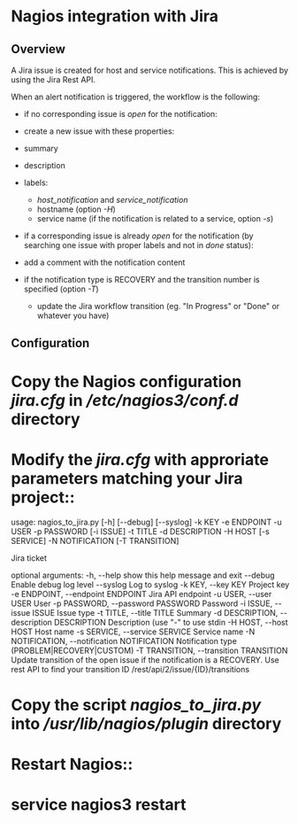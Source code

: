 Nagios integration with Jira
============================

Overview
--------

A Jira issue is created for host and service notifications. This is achieved by
using the Jira Rest API.

When an alert notification is triggered, the workflow is the following:

* if no corresponding issue is *open* for the notification:
 * create a new issue with these properties:
  * summary
  * description
  * labels:
    - *host_notification* and *service_notification*
    - hostname (option *-H*)
    - service name (if the notification is related to a service, option *-s*)

* if a corresponding issue is already *open* for the notification (by searching
  one issue with proper labels and not in *done* status):
 * add a comment with the notification content
 * if the notification type is RECOVERY and the transition number is specified (option *-T*)
   * update the Jira workflow transition (eg. "In Progress" or "Done" or whatever you have)


Configuration
-------------

# Copy the Nagios configuration *jira.cfg* in */etc/nagios3/conf.d* directory
# Modify the *jira.cfg* with approriate parameters matching your Jira project::

  usage: nagios_to_jira.py [-h] [--debug] [--syslog] -k KEY -e ENDPOINT -u USER
                         -p PASSWORD [-i ISSUE] -t TITLE -d DESCRIPTION -H
                         HOST [-s SERVICE] -N NOTIFICATION [-T TRANSITION]

  Jira ticket

  optional arguments:
    -h, --help            show this help message and exit
    --debug               Enable debug log level
    --syslog              Log to syslog
    -k KEY, --key KEY     Project key
    -e ENDPOINT, --endpoint ENDPOINT
                          Jira API endpoint
    -u USER, --user USER  User
    -p PASSWORD, --password PASSWORD
                          Password
    -i ISSUE, --issue ISSUE
                          Issue type
    -t TITLE, --title TITLE
                          Summary
    -d DESCRIPTION, --description DESCRIPTION
                          Description (use "-" to use stdin
    -H HOST, --host HOST  Host name
    -s SERVICE, --service SERVICE
                          Service name
    -N NOTIFICATION, --notification NOTIFICATION
                          Notification type (PROBLEM|RECOVERY|CUSTOM)
    -T TRANSITION, --transition TRANSITION
                          Update transition of the open issue if the
                          notification is a RECOVERY. Use rest API to find your
                          transition ID /rest/api/2/issue/{ID}/transitions

# Copy the script *nagios_to_jira.py* into */usr/lib/nagios/plugin* directory
# Restart Nagios::

  # service nagios3 restart
